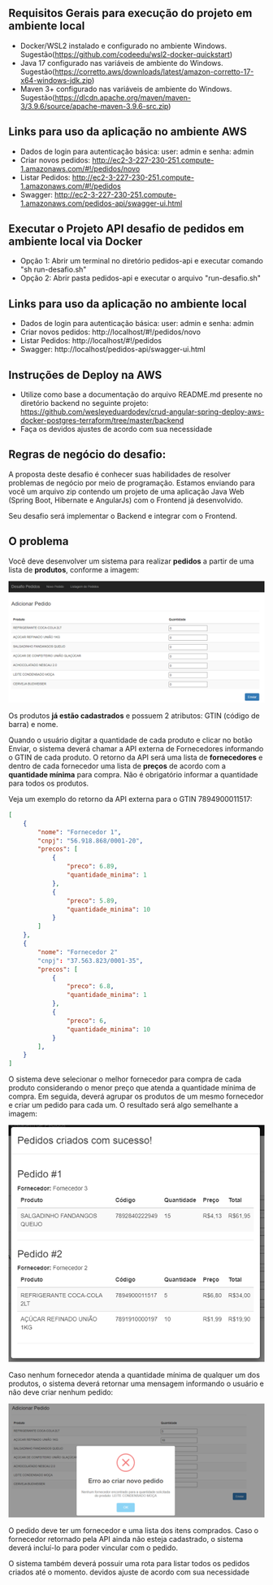 
## Requisitos Gerais para execução do projeto em ambiente local
- Docker/WSL2 instalado e configurado no ambiente Windows. Sugestão(https://github.com/codeedu/wsl2-docker-quickstart)
- Java 17 configurado nas variáveis de ambiente do Windows. Sugestão(https://corretto.aws/downloads/latest/amazon-corretto-17-x64-windows-jdk.zip)
- Maven 3+ configurado nas variáveis de ambiente do Windows. Sugestão(https://dlcdn.apache.org/maven/maven-3/3.9.6/source/apache-maven-3.9.6-src.zip)

## Links para uso da aplicação no ambiente AWS
- Dados de login para autenticação básica: user: admin e senha: admin
- Criar novos pedidos: http://ec2-3-227-230-251.compute-1.amazonaws.com/#!/pedidos/novo
- Listar Pedidos: http://ec2-3-227-230-251.compute-1.amazonaws.com/#!/pedidos
- Swagger: http://ec2-3-227-230-251.compute-1.amazonaws.com/pedidos-api/swagger-ui.html

## Executar o Projeto API desafio de pedidos em ambiente local via Docker
- Opção 1: Abrir um terminal no diretório pedidos-api e executar comando "sh run-desafio.sh"
- Opção 2: Abrir pasta pedidos-api e executar o arquivo "run-desafio.sh"

## Links para uso da aplicação no ambiente local
- Dados de login para autenticação básica: user: admin e senha: admin
- Criar novos pedidos: http://localhost/#!/pedidos/novo
- Listar Pedidos: http://localhost/#!/pedidos
- Swagger: http://localhost/pedidos-api/swagger-ui.html

## Instruções de Deploy na AWS
- Utilize como base a documentação do arquivo README.md presente no diretório backend no seguinte projeto: https://github.com/wesleyeduardodev/crud-angular-spring-deploy-aws-docker-postgres-terraform/tree/master/backend
- Faça os devidos ajustes de acordo com sua necessidade

## Regras de negócio do desafio:

A proposta deste desafio é conhecer suas habilidades de resolver problemas de negócio por meio de programação.
Estamos enviando para você um arquivo zip contendo um projeto de uma aplicação Java Web (Spring Boot, Hibernate e AngularJs) com o Frontend já desenvolvido.

Seu desafio será implementar o Backend e integrar com o Frontend.

## O problema

Você deve desenvolver um sistema para realizar **pedidos** a partir de uma lista de **produtos**, conforme a imagem:

![img.png](readme-imgs/img.png)

Os produtos **já estão cadastrados** e possuem 2 atributos: GTIN (código de barra) e nome.

Quando o usuário digitar a quantidade de cada produto e clicar no botão Enviar, o sistema deverá chamar a API externa de Fornecedores informando o GTIN de cada produto. O retorno da API será uma lista de **fornecedores** e dentro de cada fornecedor uma lista de **preços** de acordo com a **quantidade mínima** para compra. Não é obrigatório informar a quantidade para todos os produtos.

Veja um exemplo do retorno da API externa para o GTIN 7894900011517:
```json
[
    {
        "nome": "Fornecedor 1",
        "cnpj": "56.918.868/0001-20",
        "precos": [
            {
                "preco": 6.89,
                "quantidade_minima": 1
            },
            {
                "preco": 5.89,
                "quantidade_minima": 10
            }
        ]
    },
    {
        "nome": "Fornecedor 2"
        "cnpj": "37.563.823/0001-35",
        "precos": [
            {
                "preco": 6.8,
                "quantidade_minima": 1
            },
            {
                "preco": 6,
                "quantidade_minima": 10
            }
        ],
    }
]
```

O sistema deve selecionar o melhor fornecedor para compra de cada produto considerando o menor preço que atenda a quantidade mínima de compra. Em seguida, deverá agrupar os produtos de um mesmo fornecedor e criar um pedido para cada um. O resultado será algo semelhante a imagem:

![img_1.png](readme-imgs/img_1.png)

Caso nenhum fornecedor atenda a quantidade mínima de qualquer um dos produtos, o sistema deverá retornar uma mensagem informando o usuário e não deve criar nenhum pedido:

![img_2.png](readme-imgs/img_2.png)

O pedido deve ter um fornecedor e uma lista dos itens comprados. Caso o fornecedor retornado pela API ainda não esteja cadastrado, o sistema deverá incluí-lo para poder vincular com o pedido.

O sistema também deverá possuir uma rota para listar todos os pedidos criados até o momento.
 devidos ajuste de acordo com sua necessidade